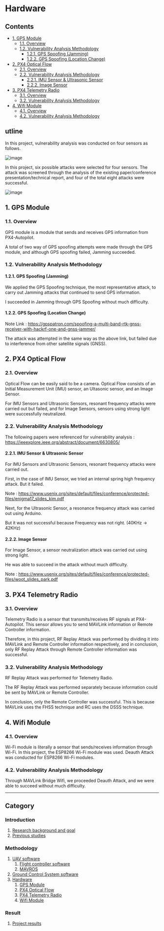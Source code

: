 # Hardware <!-- omit in toc -->

## Contents <!-- omit in toc -->

- [1. GPS Module](#1-gps-module)
  - [1.1. Overview](#11-overview)
  - [1.2. Vulnerability Analysis Methodology](#12-vulnerability-analysis-methodology)
    - [1.2.1. GPS Spoofing (Jamming)](#121-gps-spoofing-jamming)
    - [1.2.2. GPS Spoofing (Location Change)](#122-gps-spoofing-location-change)
- [2. PX4 Optical Flow](#2-px4-optical-flow)
  - [2.1. Overview](#21-overview)
  - [2.2. Vulnerability Analysis Methodology](#22-vulnerability-analysis-methodology)
    - [2.2.1. IMU Sensor & Ultrasonic Sensor](#221-imu-sensor--ultrasonic-sensor)
    - [2.2.2. Image Sensor](#222-image-sensor)
- [3. PX4 Telemetry Radio](#3-px4-telemetry-radio)
  - [3.1. Overview](#31-overview)
  - [3.2. Vulnerability Analysis Methodology](#32-vulnerability-analysis-methodology)
- [4. Wifi Module](#4-wifi-module)
  - [4.1. Overview](#41-overview)
  - [4.2. Vulnerability Analysis Methodology](#42-vulnerability-analysis-methodology)


## utline

In this project, vulnerability analysis was conducted on four sensors as follows.

![image](https://user-images.githubusercontent.com/91944211/145882093-94ad9ea0-4c00-44b1-b647-e2631babce0f.png)

In this project, six possible attacks were selected for four sensors. The attack was screened through the analysis of the existing paper/conference presentation/technical report, and four of the total eight attacks were successful.

![image](https://user-images.githubusercontent.com/91944211/146407880-4976eeff-88f4-46cd-aad7-630ba3eb9003.png)


## 1. GPS Module

### 1.1. Overview

GPS module is a module that sends and receives GPS information from PX4-Autopilot.

A total of two way of GPS spoofing attempts were made through the GPS module, and although GPS spoofing failed, Jamming succeeded.


### 1.2. Vulnerability Analysis Methodology

#### 1.2.1. GPS Spoofing (Jamming)

We applied the GPS Spoofing technique, the most representative attack, to carry out Jamming attacks that continued to send GPS information.

I succeeded in Jamming through GPS Spoofing without much difficulty.

#### 1.2.2. GPS Spoofing (Location Change)

Note Link :  https://gpspatron.com/spoofing-a-multi-band-rtk-gnss-receiver-with-hackrf-one-and-gnss-jammer/

The attack was attempted in the same way as the above link, but failed due to interference from other satellite signals (GNSS).


## 2. PX4 Optical Flow

### 2.1. Overview

Optical Flow can be easily said to be a camera. Optical Flow consists of an Initial Measurement Unit (IMU) sensor, an Ultasonic sensor, and an Image Sensor.

For IMU Sensors and Ultrasonic Sensors, resonant frequency attacks were carried out but failed, and for Image Sensors, sensors using strong light were successfully neutralized.

### 2.2. Vulnerability Analysis Methodology

The following papers were referenced for vulnerability analysis : https://ieeexplore.ieee.org/abstract/document/6630805/

#### 2.2.1. IMU Sensor & Ultrasonic Sensor

For IMU Sensors and Ultrasonic Sensors, resonant frequency attacks were carried out.

First, in the case of IMU Sensor, we tried an internal spring high frequency attack. But it failed.

Note : https://www.usenix.org/sites/default/files/conference/protected-files/enigma17_slides_kim.pdf

Next, for the Ultrasonic Sensor, a resonance frequency attack was carried out using Arduino.

But it was not successful because Frequency was not right. (40KHz → 42KHz)

#### 2.2.2. Image Sensor

For Image Sensor, a sensor neutralization attack was carried out using strong light.

He was able to succeed in the attack without much difficulty.

Note : https://www.usenix.org/sites/default/files/conference/protected-files/woot_slides_park.pdf


## 3. PX4 Telemetry Radio

### 3.1. Overview

Telemetry Radio is a sensor that transmits/receives RF signals at PX4-Autopilot. This sensor allows you to send MAVLink information or Remote Controller information.

Therefore, in this project, RF Replay Attack was performed by dividing it into MAVLink and Remote Controller information respectively, and in conclusion, only RF Replay Attack through Remote Controller information was successful.


### 3.2. Vulnerability Analysis Methodology

RF Replay Attack was performed for Telemetry Radio.

The RF Replay Attack was performed separately because information could be sent by MAVLink or Remote Controller.

In conclusion, only the Remote Controller was successful. This is because MAVLink uses the FHSS technique and RC uses the DSSS technique.

## 4. Wifi Module

### 4.1. Overview

Wi-Fi module is literally a sensor that sends/receives information through Wi-Fi. In this project, the ESP8266 Wi-Fi module was used. Deauth Attack was conducted for ESP8266 Wi-Fi modules.

### 4.2. Vulnerability Analysis Methodology

Through MAVLink Bridge Wifi, we proceeded Deauth Attack, and we were able to succeed without much difficulty.

---

## Category <!-- omit in toc -->

### Introduction <!-- omit in toc -->
   1. [Research background and goal](/1-intro/about-drone-research.md)
   2. [Previous studies](/1-intro/related-work.md)

### Methodology <!-- omit in toc -->
   1. [UAV software](/2-body/1_software-uav.md)
      1. [Flight controller software](/2-body/1_software-uav.md/#1-fcsflight-controller-software)
      2. [MAVROS](/2-body/1_software-uav.md/#2-nuttx-rtos)
   2. [Ground Control System software](/2-body/2_software-gcs.md/)
   3. [Hardware](/2-body/3_hardware.md)
       1. [GPS Module](/2-body/3_hardware.md/#1-gps-모듈)
       2. [PX4 Optical Flow](/2-body/3_hardware.md/#2-px4-optical-flow)
       3. [PX4 Telemetry Radio](/2-body/3_hardware.md/#3-px4-telemetry-radio)
       4. [Wifi Module](/2-body/3_hardware.md/#4-wifi-모듈)

### Result <!-- omit in toc -->
   1. [Project results](/3-conclusion/result.md)
